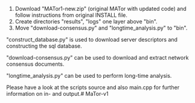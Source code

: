 1. Download "MATor1-new.zip" (original MATor with updated code) and follow instructions from original INSTALL file. 
2. Create directories "results", "logs" one layer above "bin".
3. Move "download-consensus.py" and "longtime_analysis.py" to "bin".

"construct_database.py" is used to download server descriptors and constructing the sql database.

"download-consensus.py" can be used to download and extract network consensus documents.

"longtime_analysis.py" can be used to perform long-time analysis.

Please have a look at the scripts source and also main.cpp for further information on in- and output.# MaTor-v1
